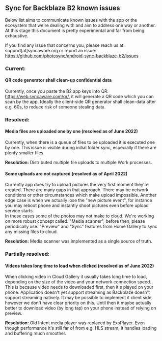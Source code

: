 ## Sync for Backblaze B2 known issues

Below list aims to communicate known issues with the app or the ecosystem that we're dealing with and aim to address one way or another.
At this stage this document is pretty experimental and far from being exhaustive.

If you find any issue that concerns you, please reach us at: support[at]syncaware.org or report an issue: https://github.com/photosync/android-sync-backblaze-b2/issues

### Current:

#### QR code generator shall clean-up confidential data
Currently, once you paste the B2 app keys into QR: https://web.syncaware.com/qr/, it will generate a QR code which you can scan by the app. Ideally the client-side QR generator shall clean-data after e.g. 60s, to reduce risk of someone stealing data.  

### Resolved:

#### Media files are uploaded one by one (resolved as of June 2022)
Currently, when there is a queue of files to be uploaded it is executed one by one. This issue is visible during initial folder sync, especially if there are plenty smaller files.

**Resolution:** Distributed multiple file uploads to multiple Work processes. 

####  Some uploads are not captured (resolved as of April 2022)<br>
Currently app does try to upload pictures the very first moment they're created. There are many gaps in that approach. There may be network conditions or other circumstances which make upload impossible. Another edge case is when we actually lose the "new picture event", for instance you may reboot phone and instantly shoot pictures even before upload service starts.
<br> In these cases some of the photos may not make to cloud. We're working on more robust concept called: "Media scanner", before then, please periodically use: "Preview" and "Sync" features from Home Gallery to sync any missing files to cloud.

**Resolution:** Media scanner was implemented as a single source of truth. 

### Partially resolved:

#### Videos takes long time to load when clicked (resolved as of June 2022)
When clicking video in Cloud Gallery it usually takes long time to load, depending on the size of the video and your network connection speed. This is because video needs to downloaded first, then it's played on your phone. Application doesn't yet support streaming as Backblaze doesn't support streaming natively. It may be possible to implement it client side, however we don't have clear priority on this. Until then it maybe actually better to download video (by long tap) on your phone instead of relying on preview.

**Resolution:** Old Intent media player was replaced by ExoPlayer. Even though performance it's still far of from e.g. HLS stream, it handles loading and buffering much smoother.
